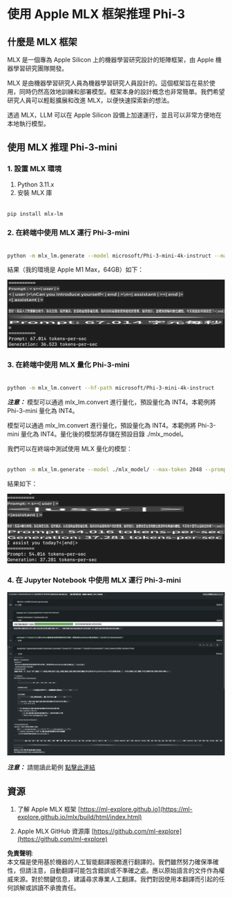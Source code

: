 # **使用 Apple MLX 框架推理 Phi-3**

## **什麼是 MLX 框架**

MLX 是一個專為 Apple Silicon 上的機器學習研究設計的矩陣框架，由 Apple 機器學習研究團隊開發。

MLX 是由機器學習研究人員為機器學習研究人員設計的。這個框架旨在易於使用，同時仍然高效地訓練和部署模型。框架本身的設計概念也非常簡單。我們希望研究人員可以輕鬆擴展和改進 MLX，以便快速探索新的想法。

透過 MLX，LLM 可以在 Apple Silicon 設備上加速運行，並且可以非常方便地在本地執行模型。

## **使用 MLX 推理 Phi-3-mini**

### **1. 設置 MLX 環境**

1. Python 3.11.x  
2. 安裝 MLX 庫  

```bash

pip install mlx-lm

```

### **2. 在終端中使用 MLX 運行 Phi-3-mini**

```bash

python -m mlx_lm.generate --model microsoft/Phi-3-mini-4k-instruct --max-token 2048 --prompt  "<|user|>\nCan you introduce yourself<|end|>\n<|assistant|>"

```

結果（我的環境是 Apple M1 Max，64GB）如下：

![Terminal](../../../../../translated_images/01.0d0f100b646a4e4c4f1cd36c1a05727cd27f1e696ed642c06cf6e2c9bbf425a4.tw.png)

### **3. 在終端中使用 MLX 量化 Phi-3-mini**

```bash

python -m mlx_lm.convert --hf-path microsoft/Phi-3-mini-4k-instruct

```

***注意：*** 模型可以通過 mlx_lm.convert 進行量化，預設量化為 INT4。本範例將 Phi-3-mini 量化為 INT4。

模型可以通過 mlx_lm.convert 進行量化，預設量化為 INT4。本範例將 Phi-3-mini 量化為 INT4。量化後的模型將存儲在預設目錄 ./mlx_model。

我們可以在終端中測試使用 MLX 量化的模型：

```bash

python -m mlx_lm.generate --model ./mlx_model/ --max-token 2048 --prompt  "<|user|>\nCan you introduce yourself<|end|>\n<|assistant|>"

```

結果如下：

![INT4](../../../../../translated_images/02.04e0be1f18a90a58ad47e0c9d9084ac94d0f1a8c02fa707d04dd2dfc7e9117c6.tw.png)

### **4. 在 Jupyter Notebook 中使用 MLX 運行 Phi-3-mini**

![Notebook](../../../../../translated_images/03.0cf0092fe143357656bb5a7bc6427c41d8528d772d38a82d0b2693e2a3eeb16e.tw.png)

***注意：*** 請閱讀此範例 [點擊此連結](../../../../../code/03.Inference/MLX/MLX_DEMO.ipynb)

## **資源**

1. 了解 Apple MLX 框架 [https://ml-explore.github.io](https://ml-explore.github.io/mlx/build/html/index.html)

2. Apple MLX GitHub 資源庫 [https://github.com/ml-explore](https://github.com/ml-explore)

**免責聲明**:  
本文檔是使用基於機器的人工智能翻譯服務進行翻譯的。我們雖然努力確保準確性，但請注意，自動翻譯可能包含錯誤或不準確之處。應以原始語言的文件作為權威來源。對於關鍵信息，建議尋求專業人工翻譯。我們對因使用本翻譯而引起的任何誤解或誤讀不承擔責任。